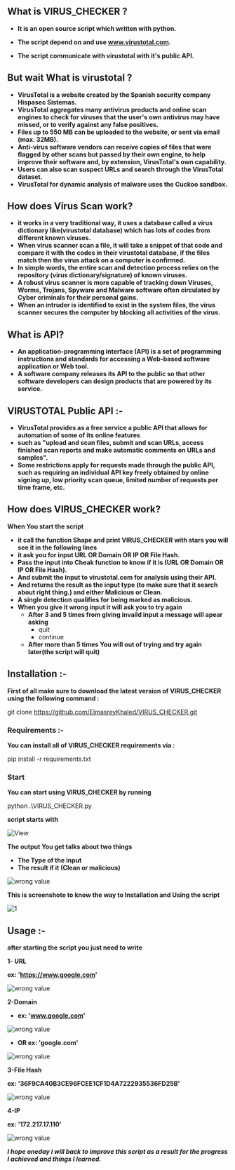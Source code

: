 ## What is VIRUS_CHECKER ?

* **It is an open source script which written with python.**

* **The script depend on and use www.virustotal.com.**

* **The script communicate with virustotal with it's public API.**


## But wait What is virustotal ?

* **VirusTotal is a website created by the Spanish security company Hispasec Sistemas.**
* **VirusTotal aggregates many antivirus products and online scan engines to check for viruses that the user's own antivirus may have missed, or to verify against any false positives.**
* **Files up to 550 MB can be uploaded to the website, or sent via email (max. 32MB).**
* **Anti-virus software vendors can receive copies of files that were flagged by other scans but passed by their own engine, to help improve their software and, by extension, VirusTotal's own capability.**
* **Users can also scan suspect URLs and search through the VirusTotal dataset.**
* **VirusTotal for dynamic analysis of malware uses the Cuckoo sandbox.**

## How does Virus Scan work?

* **it works in a very traditional way, it uses a database called a virus dictionary like(virustotal database) which has lots of codes from different known viruses.**
* **When virus scanner scan a file, it will take a snippet of that code and compare it with the codes in their virustotal database, if the files match then the virus attack on a computer is confirmed.**
* **In simple words, the entire scan and detection process relies on the repository (virus dictionary/signature) of known viruses.**
* **A robust virus scanner is more capable of tracking down Viruses, Worms, Trojans, Spyware and Malware software often circulated by Cyber criminals for their personal gains.**
* **When an intruder is identified to exist in the system files, the virus scanner secures the computer by blocking all activities of the virus.**

## What is API?

 * **An application-programming interface (API) is a set of programming instructions and standards for accessing a Web-based software application or Web tool.**
* **A software company releases its API to the public so that other software developers can design products that are powered by its service.**

## VIRUSTOTAL Public API :-

* **VirusTotal provides as a free service a public API that allows for automation of some of its online features**
* **such as "upload and scan files, submit and scan URLs, access finished scan reports and make automatic comments on URLs and samples".**
* **Some restrictions apply for requests made through the public API, such as requiring an individual API key freely obtained by online signing up, low priority scan queue, limited number of requests per time frame, etc.**

## How does VIRUS_CHECKER work?

**When You start the script**

* **it call the function Shape and print VIRUS_CHECKER with stars you will see it in the following lines**
* **it ask you for input URL OR Domain OR IP OR File Hash.**
* **Pass the input into Cheak function to know if it is (URL OR Domain OR IP OR File Hash).**
* **And submit the input to virustotal.com for analysis using their API.**
* **And returns the result as the input type (to make sure that it search about right thing.) and either Malicious or Clean.**
* **A single detection qualifies for being marked as malicious.**
* **When you give it wrong input it will ask you to try again**
  * **After 3 and 5 times from giving invaild input a message will apear asking** 
    * quit
    * continue
  * **After more than 5 times You will out of trying and try again later(the script will quit)**

## Installation :-

**First of all make sure to download the latest version of VIRUS_CHECKER using the following command :**

git clone https://github.com/ElmasreyKhaled/VIRUS_CHECKER.git

### Requirements :-

**You can install all of VIRUS_CHECKER requirements via :**

pip install -r requirements.txt

### Start

**You can start using VIRUS_CHECKER by running**

python .\VIRUS_CHECKER.py

**script starts with**


![View](https://user-images.githubusercontent.com/71513744/95667002-3c37fc00-0b60-11eb-8dd5-8d7b3da102cb.jpg)


**The output You get talks about two things**

* **The Type of the input**
* **The result if it (Clean or malicious)**


![wrong value](https://user-images.githubusercontent.com/71513744/95681930-c9239980-0be2-11eb-9f77-b11292829bb8.jpg)

**This is screenshote to know the way to Installation and Using the script**


![1](https://user-images.githubusercontent.com/71513744/95691461-b2e7fe80-0c1f-11eb-9f5f-c6f750b00ba7.png)


## Usage :-

**after starting the script you just need to write**


**1- URL**

**ex: 'https://www.google.com'**


![wrong value](https://user-images.githubusercontent.com/71513744/95681953-fcfebf00-0be2-11eb-9dd1-03b2a76a65b4.jpg)


**2-Domain**

* **ex: 'www.google.com'**

![wrong value](https://user-images.githubusercontent.com/71513744/95681981-29b2d680-0be3-11eb-86b7-053751de35e0.jpg)


* **OR ex: 'google.com'**


![wrong value](https://user-images.githubusercontent.com/71513744/95682037-6d0d4500-0be3-11eb-852f-8b94c23f806e.jpg)



**3-File Hash**

**ex: '36F9CA40B3CE96FCEE1CF1D4A7222935536FD25B'**


![wrong value](https://user-images.githubusercontent.com/71513744/95682059-8dd59a80-0be3-11eb-9ebc-c211a65ce1c2.jpg)



**4-IP**

**ex: '172.217.17.110'**


![wrong value](https://user-images.githubusercontent.com/71513744/95682097-c37a8380-0be3-11eb-939c-2f34321b2817.jpg)




***I hope oneday i will back to improve this script as a result for the progress I achieved and things I learned.***

